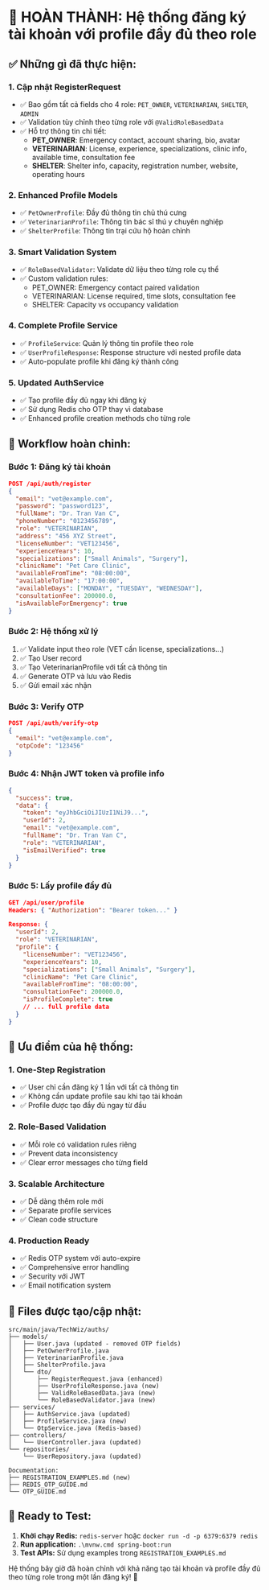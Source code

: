 # 🎉 HOÀN THÀNH: Hệ thống đăng ký tài khoản với profile đầy đủ theo role

## ✅ Những gì đã thực hiện:

### 1. **Cập nhật RegisterRequest**
- ✅ Bao gồm tất cả fields cho 4 role: `PET_OWNER`, `VETERINARIAN`, `SHELTER`, `ADMIN`
- ✅ Validation tùy chỉnh theo từng role với `@ValidRoleBasedData`
- ✅ Hỗ trợ thông tin chi tiết:
  - **PET_OWNER**: Emergency contact, account sharing, bio, avatar
  - **VETERINARIAN**: License, experience, specializations, clinic info, available time, consultation fee
  - **SHELTER**: Shelter info, capacity, registration number, website, operating hours

### 2. **Enhanced Profile Models**
- ✅ `PetOwnerProfile`: Đầy đủ thông tin chủ thú cưng
- ✅ `VeterinarianProfile`: Thông tin bác sĩ thú y chuyên nghiệp
- ✅ `ShelterProfile`: Thông tin trại cứu hộ hoàn chỉnh

### 3. **Smart Validation System**
- ✅ `RoleBasedValidator`: Validate dữ liệu theo từng role cụ thể
- ✅ Custom validation rules:
  - PET_OWNER: Emergency contact paired validation
  - VETERINARIAN: License required, time slots, consultation fee
  - SHELTER: Capacity vs occupancy validation

### 4. **Complete Profile Service**
- ✅ `ProfileService`: Quản lý thông tin profile theo role
- ✅ `UserProfileResponse`: Response structure với nested profile data
- ✅ Auto-populate profile khi đăng ký thành công

### 5. **Updated AuthService**
- ✅ Tạo profile đầy đủ ngay khi đăng ký
- ✅ Sử dụng Redis cho OTP thay vì database
- ✅ Enhanced profile creation methods cho từng role

## 🚀 Workflow hoàn chỉnh:

### **Bước 1: Đăng ký tài khoản**
```json
POST /api/auth/register
{
  "email": "vet@example.com",
  "password": "password123",
  "fullName": "Dr. Tran Van C",
  "phoneNumber": "0123456789",
  "role": "VETERINARIAN",
  "address": "456 XYZ Street",
  "licenseNumber": "VET123456",
  "experienceYears": 10,
  "specializations": ["Small Animals", "Surgery"],
  "clinicName": "Pet Care Clinic",
  "availableFromTime": "08:00:00",
  "availableToTime": "17:00:00",
  "availableDays": ["MONDAY", "TUESDAY", "WEDNESDAY"],
  "consultationFee": 200000.0,
  "isAvailableForEmergency": true
}
```

### **Bước 2: Hệ thống xử lý**
1. ✅ Validate input theo role (VET cần license, specializations...)
2. ✅ Tạo User record
3. ✅ Tạo VeterinarianProfile với tất cả thông tin
4. ✅ Generate OTP và lưu vào Redis
5. ✅ Gửi email xác nhận

### **Bước 3: Verify OTP**
```json
POST /api/auth/verify-otp
{
  "email": "vet@example.com",
  "otpCode": "123456"
}
```

### **Bước 4: Nhận JWT token và profile info**
```json
{
  "success": true,
  "data": {
    "token": "eyJhbGciOiJIUzI1NiJ9...",
    "userId": 2,
    "email": "vet@example.com",
    "fullName": "Dr. Tran Van C",
    "role": "VETERINARIAN",
    "isEmailVerified": true
  }
}
```

### **Bước 5: Lấy profile đầy đủ**
```json
GET /api/user/profile
Headers: { "Authorization": "Bearer token..." }

Response: {
  "userId": 2,
  "role": "VETERINARIAN",
  "profile": {
    "licenseNumber": "VET123456",
    "experienceYears": 10,
    "specializations": ["Small Animals", "Surgery"],
    "clinicName": "Pet Care Clinic",
    "availableFromTime": "08:00:00",
    "consultationFee": 200000.0,
    "isProfileComplete": true
    // ... full profile data
  }
}
```

## 🎯 Ưu điểm của hệ thống:

### **1. One-Step Registration**
- ✅ User chỉ cần đăng ký 1 lần với tất cả thông tin
- ✅ Không cần update profile sau khi tạo tài khoản
- ✅ Profile được tạo đầy đủ ngay từ đầu

### **2. Role-Based Validation**
- ✅ Mỗi role có validation rules riêng
- ✅ Prevent data inconsistency
- ✅ Clear error messages cho từng field

### **3. Scalable Architecture**
- ✅ Dễ dàng thêm role mới
- ✅ Separate profile services
- ✅ Clean code structure

### **4. Production Ready**
- ✅ Redis OTP system với auto-expire
- ✅ Comprehensive error handling
- ✅ Security với JWT
- ✅ Email notification system

## 📝 Files được tạo/cập nhật:

```
src/main/java/TechWiz/auths/
├── models/
│   ├── User.java (updated - removed OTP fields)
│   ├── PetOwnerProfile.java
│   ├── VeterinarianProfile.java
│   ├── ShelterProfile.java
│   └── dto/
│       ├── RegisterRequest.java (enhanced)
│       ├── UserProfileResponse.java (new)
│       ├── ValidRoleBasedData.java (new)
│       └── RoleBasedValidator.java (new)
├── services/
│   ├── AuthService.java (updated)
│   ├── ProfileService.java (new)
│   └── OtpService.java (Redis-based)
├── controllers/
│   └── UserController.java (updated)
└── repositories/
    └── UserRepository.java (updated)

Documentation:
├── REGISTRATION_EXAMPLES.md (new)
├── REDIS_OTP_GUIDE.md
└── OTP_GUIDE.md
```

## 🧪 Ready to Test:

1. **Khởi chạy Redis:** `redis-server` hoặc `docker run -d -p 6379:6379 redis`
2. **Run application:** `.\mvnw.cmd spring-boot:run`
3. **Test APIs:** Sử dụng examples trong `REGISTRATION_EXAMPLES.md`

Hệ thống bây giờ đã hoàn chỉnh với khả năng tạo tài khoản và profile đầy đủ theo từng role trong một lần đăng ký! 🎉
